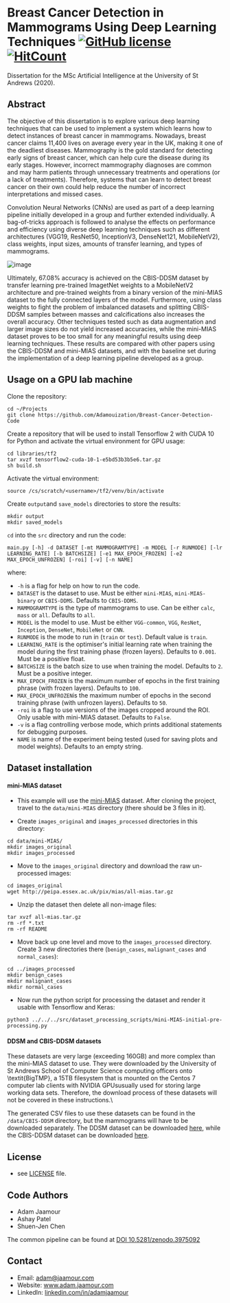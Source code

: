 # Breast Cancer Detection in Mammograms Using Deep Learning Techniques [![GitHub license](https://img.shields.io/github/license/Adamouization/Breast-Cancer-Detection-Mammogram-Deep-Learning)](https://github.com/Adamouization/Breast-Cancer-Detection-Mammogram-Deep-Learning/blob/master/LICENSE) [![HitCount](http://hits.dwyl.com/Adamouization/Breast-Cancer-Detection-Mammogram-Deep-Learning.svg)](http://hits.dwyl.com/Adamouization/Breast-Cancer-Detection-Mammogram-Deep-Learning)

Dissertation for the MSc Artificial Intelligence at the University of St Andrews (2020).

## Abstract

The objective of this dissertation is to explore various deep learning techniques that can be used to implement a system which learns how to detect instances of breast cancer in mammograms. Nowadays, breast cancer claims 11,400 lives on average every year in the UK, making it one of the deadliest diseases. Mammography is the gold standard for detecting early signs of breast cancer, which can help cure the disease during its early stages. However, incorrect mammography diagnoses are common and may harm patients through unnecessary treatments and operations (or a lack of treatments). Therefore, systems that can learn to detect breast cancer on their own could help reduce the number of incorrect interpretations and missed cases.

Convolution Neural Networks (CNNs) are used as part of a deep learning pipeline initially developed in a group and further extended individually. A bag-of-tricks approach is followed to analyse the effects on performance and efficiency using diverse deep learning techniques such as different architectures (VGG19, ResNet50, InceptionV3, DenseNet121, MobileNetV2), class weights, input sizes, amounts of transfer learning, and types of mammograms.

![image](https://raw.githubusercontent.com/Adamouization/Breast-Cancer-Detection-and-Segmentation/master/src/cnn_models/model.png?token=AEI7XLF4NI6QYRJTN3MKEHC7H6SHO)

Ultimately, 67.08\% accuracy is achieved on the CBIS-DDSM dataset by transfer learning pre-trained ImagetNet weights to a MobileNetV2 architecture and pre-trained weights from a binary version of the mini-MIAS dataset to the fully connected layers of the model. Furthermore, using class weights to fight the problem of imbalanced datasets and splitting CBIS-DDSM samples between masses and calcifications also increases the overall accuracy. Other techniques tested such as data  augmentation and larger image sizes do not  yield increased accuracies, while the mini-MIAS dataset proves to be too small for any meaningful results using deep learning techniques. These results are compared with other papers using the CBIS-DDSM and mini-MIAS datasets, and with the baseline set during the implementation of a deep learning pipeline developed as a group.

## Usage on a GPU lab machine

Clone the repository:

```
cd ~/Projects
git clone https://github.com/Adamouization/Breast-Cancer-Detection-Code
```

Create a repository that will be used to install Tensorflow 2 with CUDA 10 for Python and activate the virtual environment for GPU usage:

```
cd libraries/tf2
tar xvzf tensorflow2-cuda-10-1-e5bd53b3b5e6.tar.gz
sh build.sh
```

Activate the virtual environment:

```
source /cs/scratch/<username>/tf2/venv/bin/activate
```

Create `output`and `save_models` directories to store the results:

```
mkdir output
mkdir saved_models
```

`cd` into the `src` directory and run the code:

```
main.py [-h] -d DATASET [-mt MAMMOGRAMTYPE] -m MODEL [-r RUNMODE] [-lr LEARNING_RATE] [-b BATCHSIZE] [-e1 MAX_EPOCH_FROZEN] [-e2 MAX_EPOCH_UNFROZEN] [-roi] [-v] [-n NAME]
```

where:
* `-h` is a flag for help on how to run the code.
* `DATASET` is the dataset to use. Must be either `mini-MIAS`, `mini-MIAS-binary` or `CBIS-DDMS`. Defaults to `CBIS-DDMS`.
* `MAMMOGRAMTYPE` is the type of mammograms to use. Can be either `calc`, `mass` or `all`. Defaults to `all`.
* `MODEL` is the model to use. Must be either `VGG-common`, `VGG`, `ResNet`, `Inception`, `DenseNet`, `MobileNet` or `CNN`.
* `RUNMODE` is the mode to run in (`train` or `test`). Default value is `train`.
* `LEARNING_RATE` is the optimiser's initial learning rate when training the model during the first training phase (frozen layers). Defaults to `0.001`. Must be a positive float.
* `BATCHSIZE` is the batch size to use when training the model. Defaults to `2`. Must be a positive integer.
* `MAX_EPOCH_FROZEN` is the maximum number of epochs in the first training phrase (with frozen layers). Defaults to `100`.
* `MAX_EPOCH_UNFROZEN`is the maximum number of epochs in the second training phrase (with unfrozen layers). Defaults to `50`.
* `-roi` is a flag to use versions of the images cropped around the ROI. Only usable with mini-MIAS dataset. Defaults to `False`.
* `-v` is a flag controlling verbose mode, which prints additional statements for debugging purposes.
* `NAME` is name of the experiment being tested (used for saving plots and model weights). Defaults to an empty string.

## Dataset installation

#### mini-MIAS dataset

* This example will use the [mini-MIAS](http://peipa.essex.ac.uk/info/mias.html) dataset. After cloning the project, travel to the `data/mini-MIAS` directory (there should be 3 files in it).

* Create `images_original` and `images_processed` directories in this directory: 

```
cd data/mini-MIAS/
mkdir images_original
mkdir images_processed
```

* Move to the `images_original` directory and download the raw un-processed images:

```
cd images_original
wget http://peipa.essex.ac.uk/pix/mias/all-mias.tar.gz
```

* Unzip the dataset then delete all non-image files:

```
tar xvzf all-mias.tar.gz
rm -rf *.txt 
rm -rf README 
```

* Move back up one level and move to the `images_processed` directory. Create 3 new directories there (`benign_cases`, `malignant_cases` and `normal_cases`):

```
cd ../images_processed
mkdir benign_cases
mkdir malignant_cases
mkdir normal_cases
```

* Now run the python script for processing the dataset and render it usable with Tensorflow and Keras:

```
python3 ../../../src/dataset_processing_scripts/mini-MIAS-initial-pre-processing.py
```

#### DDSM and CBIS-DDSM datasets

These datasets are very large (exceeding 160GB) and more complex than the mini-MIAS dataset to use. They were downloaded by the University of St Andrews School of Computer Science computing officers onto \textit{BigTMP}, a 15TB filesystem that is mounted on the Centos 7 computer lab clients with NVIDIA GPUsusually used for storing large working data sets. Therefore, the download process of these datasets will not be covered in these instructions.\\

The generated CSV files to use these datasets can be found in the `/data/CBIS-DDSM` directory, but the mammograms will have to be downloaded separately. The DDSM dataset can be downloaded [here](http://www.eng.usf.edu/cvprg/Mammography/Database.html), while the CBIS-DDSM dataset can be downloaded [here](https://wiki.cancerimagingarchive.net/display/Public/CBIS-DDSM#5e40bd1f79d64f04b40cac57ceca9272).

## License 
* see [LICENSE](https://github.com/Adamouization/Breast-Cancer-Detection-and-Segmentation/blob/master/LICENSE) file.

## Code Authors

* Adam Jaamour
* Ashay Patel
* Shuen-Jen Chen

The common pipeline can be found at [DOI 10.5281/zenodo.3975092](https://zenodo.org/record/3975093)

## Contact
* Email: adam@jaamour.com
* Website: www.adam.jaamour.com
* LinkedIn: [linkedin.com/in/adamjaamour](https://www.linkedin.com/in/adamjaamour/)
